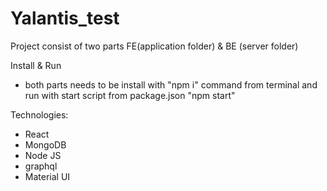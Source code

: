 # Yalantis_test
Project consist of two parts FE(application folder) & BE (server folder)

Install & Run
- both parts needs to be install with "npm i" command from terminal and run with start script from package.json "npm start"

Technologies:
- React
- MongoDB
- Node JS
- graphql
- Material UI
